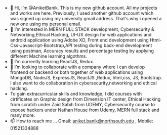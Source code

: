 - 👋 Hi, I’m @AniketBanik. This is my new github account. All my projects and works are here. Previously, I used another github account which was signed up using my university gmail address. That's why i opened a new one using my personal email. 
- 👀 I’m interested in MERN FULL STACK development, Cybersecurity & Networking,Ethical Hacking, UI-UX design for web applications and android application using Adobe XD, Front end development using Html-Css-Javascript-Bootstrap,API testing during back-end development using postman, Accuracy results and percentage testing by applying different Machine learning algothms.
- 🌱 I’m currently learning ReactJS, Redux.
- 💞️ I’m looking to collaborate with a company where I can develop frontend or backend or both together of web applications using MongoDB, NodeJS, ExpressJS, ReactJS ,Redux, html,css, JS, Bootstrap. I also want to do collaboration in cybersecurity,networking and ethical hacking.
- To gain extracurricular skills and knowledge, I did courses with cirtificates on Graphic design from Dimension IT center, Ethical Hacking from scratch under Zaid Sabih from UDEMY, Cybersecurity course to expose hackers under Nathan House from Udemy, MERN full stack and many more. 
- 📫 How to reach me ...   Gmail: aniket.banik@northsouth.edu , Mobile: 01521334888

<!---
AniketBanik/AniketBanik is a ✨ special ✨ repository because its `README.md` (this file) appears on your GitHub profile.
You can click the Preview link to take a look at your changes.
--->
